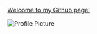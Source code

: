 [Welcome to my Github page!](https://github.com/welly091)

![Profile Picture](https://photos.app.goo.gl/xZL5e2xZoMWgHX2G6)
